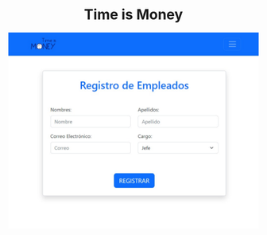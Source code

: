  <h1 align="center">Time is Money</h1>
 
<p align="center">
    <img src="https://github.com/DLinoC/Time_is_Money/blob/main/Time_is_Money.jpg">
</p>

<br>


